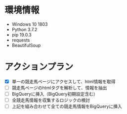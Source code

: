 # 環境情報
* Windows 10 1803
* Python 3.7.2
* pip 19.0.3
* requests
* BeautifulSoup

# アクションプラン
* [x]  単一の競走馬ページにアクセスして、html情報を取得
* [ ] 競走馬ページのhtmlタグを解析して、情報を抽出
* [ ] BigQueryに挿入（BigQuery初期設定含む）
* [ ] 全競走馬情報を収集するロジックの検討
* [ ] 上記を組み合わせて全ての競走馬情報をBigQueryに挿入